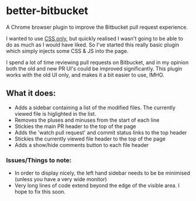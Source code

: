 # better-bitbucket
A Chrome browser plugin to improve the Bitbucket pull request experience.

I wanted to use [CSS only](https://github.com/mikeybeck/bitbucket-css), but quickly realised I wasn't going to be able to do as much as I would have liked.
So I've started this really basic plugin which simply injects some CSS & JS into the page.

I spend a lot of time reviewing pull requests on Bitbucket, and in my opinion both the old and new PR UI's could be improved significantly.  This plugin works with the old UI only, and makes it a bit easier to use, IMHO.

## What it does:
- Adds a sidebar containing a list of the modified files.  The currently viewed file is higlighted in the list.
- Removes the pluses and minuses from the start of each line
- Stickies the main PR header to the top of the page
- Adds the 'watch pull request' and commit status links to the top header
- Stickies the currently viewed file header to the top of the page
- Adds a show/hide comments button to each file header

### Issues/Things to note:
- In order to display nicely, the left hand sidebar needs to be be minimised (unless you have a very wide monitor)
- Very long lines of code extend beyond the edge of the visible area.  I hope to fix this soon.
